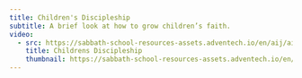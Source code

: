 ```yaml
---
title: Children's Discipleship
subtitle: A brief look at how to grow children’s faith.
video:
  - src: https://sabbath-school-resources-assets.adventech.io/en/aij/aij-training-videos/assets/en-aij-childrens-discipleship.mp4
    title: Childrens Discipleship
    thumbnail: https://sabbath-school-resources-assets.adventech.io/en/aij/aij-training-videos/assets/en-aij-childrens-discipleship.webp
---
```

